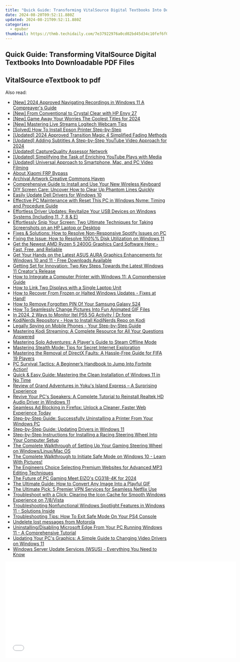 ```yaml
---
title: "Quick Guide: Transforming VitalSource Digital Textbooks Into Downloadable PDF Files"
date: 2024-08-20T09:52:11.880Z
updated: 2024-08-21T09:52:11.880Z
categories:
  - epubor
thumbnail: https://thmb.techidaily.com/7e37922976a0cd02bd45d34c10fef6f069d63ae07942af07cd489ff374cb4abd.png
---
```


## Quick Guide: Transforming VitalSource Digital Textbooks Into Downloadable PDF Files

## VitalSource eTextbook to pdf



<ins class="adsbygoogle"
     style="display:block"
     data-ad-format="autorelaxed"
     data-ad-client="ca-pub-7571918770474297"
     data-ad-slot="1223367746"></ins>



<ins class="adsbygoogle"
     style="display:block"
     data-ad-client="ca-pub-7571918770474297"
     data-ad-slot="8358498916"
     data-ad-format="auto"
     data-full-width-responsive="true"></ins>

<span class="atpl-alsoreadstyle">Also read:</span>
<div><ul>
<li><a href="https://digital-screen-recording.techidaily.com/new-2024-approved-navigating-recordings-in-windows-11-a-compreayers-guide/"><u>[New] 2024 Approved  Navigating Recordings in Windows 11  A Compreayer's Guide</u></a></li>
<li><a href="https://some-techniques.techidaily.com/new-from-conventional-to-crystal-clear-with-hp-envy-27/"><u>[New] From Conventional to Crystal Clear with HP Envy 27</u></a></li>
<li><a href="https://visual-screen-recording.techidaily.com/new-game-away-your-worries-the-coolest-titles-for-2024/"><u>[New] Game Away Your Worries  The Coolest Titles for 2024</u></a></li>
<li><a href="https://screen-recording.techidaily.com/new-mastering-live-streams-logitech-webcam-tips/"><u>[New] Mastering Live Streams  Logitech Webcam Tips</u></a></li>
<li><a href="https://techno-recovery.techidaily.com/solved-how-to-install-epson-printer-step-by-step/"><u>[Solved] How To Install Epson Printer Step-by-Step</u></a></li>
<li><a href="https://screen-video-capture.techidaily.com/updated-2024-approved-transition-magic-4-simplified-fading-methods/"><u>[Updated] 2024 Approved  Transition Magic  4 Simplified Fading Methods</u></a></li>
<li><a href="https://facebook-video-share.techidaily.com/updated-adding-subtitles-a-step-by-step-youtube-video-approach-for-2024/"><u>[Updated] Adding Subtitles  A Step-by-Step YouTube Video Approach for 2024</u></a></li>
<li><a href="https://visual-screen-recording.techidaily.com/updated-capturequality-assessor-network/"><u>[Updated] CaptureQuality Assessor Network</u></a></li>
<li><a href="https://extra-skills.techidaily.com/updated-simplifying-the-task-of-enriching-youtube-plays-with-media/"><u>[Updated] Simplifying the Task of Enriching YouTube Plays with Media</u></a></li>
<li><a href="https://video-screen-grab.techidaily.com/updated-universal-approach-to-smartphone-mac-and-pc-video-filming/"><u>[Updated] Universal Approach to Smartphone, Mac, and PC Video Filming</u></a></li>
<li><a href="https://bypass-frp.techidaily.com/about-xiaomi-frp-bypass-by-drfone-android/"><u>About Xiaomi FRP Bypass</u></a></li>
<li><a href="https://extra-resources.techidaily.com/archival-artwork-creative-commons-haven/"><u>Archival Artwork  Creative Commons Haven</u></a></li>
<li><a href="https://techno-recovery.techidaily.com/comprehensive-guide-to-install-and-use-your-new-wireless-keyboard/"><u>Comprehensive Guide to Install and Use Your New Wireless Keyboard</u></a></li>
<li><a href="https://techno-recovery.techidaily.com/diy-screen-care-uncover-how-to-clear-up-phantom-lines-quickly/"><u>DIY Screen Care: Uncover How to Clear Up Phantom Lines Quickly</u></a></li>
<li><a href="https://techno-recovery.techidaily.com/easily-update-dell-drivers-for-windows-10/"><u>Easily Update Dell Drivers for Windows 10</u></a></li>
<li><a href="https://techno-recovery.techidaily.com/effective-pc-maintenance-with-reset-this-pc-in-windows-nvme-timing-and-procedure-guide/"><u>Effective PC Maintenance with Reset This PC in Windows Nvme: Timing and Procedure Guide</u></a></li>
<li><a href="https://techno-recovery.techidaily.com/effortless-driver-updates-revitalize-your-usb-devices-on-windows-systems-including-11-7-8-and-e/"><u>Effortless Driver Updates: Revitalize Your USB Devices on Windows Systems (Including 11, 7, 8 & E)</u></a></li>
<li><a href="https://techno-recovery.techidaily.com/effortlessly-snip-your-screen-two-ultimate-techniques-for-taking-screenshots-on-an-hp-laptop-or-desktop/"><u>Effortlessly Snip Your Screen: Two Ultimate Techniques for Taking Screenshots on an HP Laptop or Desktop</u></a></li>
<li><a href="https://techno-recovery.techidaily.com/fixes-and-solutions-how-to-resolve-non-responsive-spotify-issues-on-pc/"><u>Fixes & Solutions: How to Resolve Non-Responsive Spotify Issues on PC</u></a></li>
<li><a href="https://techno-recovery.techidaily.com/fixing-the-issue-how-to-resolve-100-disk-utilization-on-windows-11/"><u>Fixing the Issue: How to Resolve 100%% Disk Utilization on Windows 11</u></a></li>
<li><a href="https://hardware-help.techidaily.com/get-the-newest-amd-ryzen-5-2400g-graphics-card-software-here-fast-free-and-reliable/"><u>Get the Newest AMD Ryzen 5 2400G Graphics Card Software Here - Fast, Free, and Reliable</u></a></li>
<li><a href="https://techno-recovery.techidaily.com/get-your-hands-on-the-latest-asus-aura-graphics-enhancements-for-windows-10-and-11-free-downloads-available/"><u>Get Your Hands on the Latest ASUS AURA Graphics Enhancements for Windows 10 and 11 - Free Downloads Available</u></a></li>
<li><a href="https://techno-recovery.techidaily.com/getting-set-for-innovation-two-key-steps-towards-the-latest-windows-11-creators-release/"><u>Getting Set for Innovation: Two Key Steps Towards the Latest Windows 11 Creator's Release</u></a></li>
<li><a href="https://techno-recovery.techidaily.com/how-to-integrate-a-computer-printer-with-windows-11-a-comprehensive-guide/"><u>How to Integrate a Computer Printer with Windows 11: A Comprehensive Guide</u></a></li>
<li><a href="https://techno-recovery.techidaily.com/how-to-link-two-displays-with-a-single-laptop-unit/"><u>How to Link Two Displays with a Single Laptop Unit</u></a></li>
<li><a href="https://techno-recovery.techidaily.com/1723807962479-how-to-recover-from-frozen-or-halted-windows-updates-fixes-at-hand/"><u>How to Recover From Frozen or Halted Windows Updates - Fixes at Hand!</u></a></li>
<li><a href="https://android-unlock.techidaily.com/how-to-remove-forgotten-pin-of-your-samsung-galaxy-s24-by-drfone-android/"><u>How to Remove Forgotten PIN Of Your Samsung Galaxy S24</u></a></li>
<li><a href="https://techno-recovery.techidaily.com/how-to-seamlessly-change-pictures-into-fun-animated-gif-files/"><u>How To Seamlessly Change Pictures Into Fun Animated GIF Files</u></a></li>
<li><a href="https://android-location-track.techidaily.com/in-2024-2-ways-to-monitor-itel-p55-5g-activity-drfone-by-drfone-virtual-android/"><u>In 2024, 2 Ways to Monitor Itel P55 5G Activity | Dr.fone</u></a></li>
<li><a href="https://techno-recovery.techidaily.com/1723808125928-kodinerds-repository-how-to-install-kodinerds-repo-on-kodi/"><u>KodiNerds Repository - How to Install KodiNerds Repo on Kodi</u></a></li>
<li><a href="https://techno-recovery.techidaily.com/legally-spying-on-mobile-phones-your-step-by-step-guide/"><u>Legally Spying on Mobile Phones - Your Step-by-Step Guide</u></a></li>
<li><a href="https://techno-recovery.techidaily.com/mastering-kodi-streaming-a-complete-resource-for-all-your-questions-answered/"><u>Mastering Kodi Streaming: A Complete Resource for All Your Questions Answered</u></a></li>
<li><a href="https://techno-recovery.techidaily.com/mastering-solo-adventures-a-players-guide-to-steam-offline-mode/"><u>Mastering Solo Adventures: A Player's Guide to Steam Offline Mode</u></a></li>
<li><a href="https://techno-recovery.techidaily.com/mastering-stealth-mode-tips-for-secret-internet-exploration/"><u>Mastering Stealth Mode: Tips for Secret Internet Exploration</u></a></li>
<li><a href="https://win-blog.techidaily.com/mastering-the-removal-of-directx-faults-a-hassle-free-guide-for-fifa-19-players/"><u>Mastering the Removal of DirectX Faults: A Hassle-Free Guide for FIFA 19 Players</u></a></li>
<li><a href="https://techno-recovery.techidaily.com/pc-survival-tactics-a-beginners-handbook-to-jump-into-fortnite-action/"><u>PC Survival Tactics: A Beginner’s Handbook to Jump Into Fortnite Action!</u></a></li>
<li><a href="https://techno-recovery.techidaily.com/quick-and-easy-guide-mastering-the-clean-installation-of-windows-11-in-no-time/"><u>Quick & Easy Guide: Mastering the Clean Installation of Windows 11 in No Time</u></a></li>
<li><a href="https://buynow-help.techidaily.com/review-of-grand-adventures-in-yokus-island-express-a-surprising-experience/"><u>Review of Grand Adventures in Yoku's Island Express – A Surprising Experience</u></a></li>
<li><a href="https://techno-recovery.techidaily.com/revive-your-pcs-speakers-a-complete-tutorial-to-reinstall-realtek-hd-audio-driver-in-windows-11/"><u>Revive Your PC's Speakers: A Complete Tutorial to Reinstall Realtek HD Audio Driver in Windows 11</u></a></li>
<li><a href="https://techno-recovery.techidaily.com/seamless-ad-blocking-in-firefox-unlock-a-cleaner-faster-web-experience-today/"><u>Seamless Ad Blocking in Firefox: Unlock a Cleaner, Faster Web Experience Today</u></a></li>
<li><a href="https://techno-recovery.techidaily.com/step-by-step-guide-successfully-uninstalling-a-printer-from-your-windows-pc/"><u>Step-by-Step Guide: Successfully Uninstalling a Printer From Your Windows PC</u></a></li>
<li><a href="https://techno-recovery.techidaily.com/step-by-step-guide-updating-drivers-in-windows-11/"><u>Step-by-Step Guide: Updating Drivers in Windows 11</u></a></li>
<li><a href="https://techno-recovery.techidaily.com/step-by-step-instructions-for-installing-a-racing-steering-wheel-into-your-computer-setup/"><u>Step-by-Step Instructions for Installing a Racing Steering Wheel Into Your Computer Setup</u></a></li>
<li><a href="https://techno-recovery.techidaily.com/the-complete-walkthrough-of-setting-up-your-gaming-steering-wheel-on-windowslinuxmac-os/"><u>The Complete Walkthrough of Setting Up Your Gaming Steering Wheel on Windows/Linux/Mac OS</u></a></li>
<li><a href="https://techno-recovery.techidaily.com/1723807962856-the-complete-walkthrough-to-initiate-safe-mode-on-windows-10-learn-with-pictures/"><u>The Complete Walkthrough to Initiate Safe Mode on Windows 10 - Learn With Pictures!</u></a></li>
<li><a href="https://voice-adjusting.techidaily.com/the-engineers-choice-selecting-premium-websites-for-advanced-mp3-editing-techniques/"><u>The Engineers Choice Selecting Premium Websites for Advanced MP3 Editing Techniques</u></a></li>
<li><a href="https://some-skills.techidaily.com/the-future-of-pc-gaming-meet-eizos-cg318-4k-for-2024/"><u>The Future of PC Gaming  Meet EIZO's CG318-4K for 2024</u></a></li>
<li><a href="https://techno-recovery.techidaily.com/the-ultimate-guide-how-to-convert-any-image-into-a-playful-gif/"><u>The Ultimate Guide: How to Convert Any Image Into a Playful GIF</u></a></li>
<li><a href="https://techno-recovery.techidaily.com/the-ultimate-pick-5-premier-vpn-services-for-seamless-netflix-use/"><u>The Ultimate Pick: 5 Premier VPN Services for Seamless Netflix Use</u></a></li>
<li><a href="https://techno-recovery.techidaily.com/troubleshoot-with-a-click-clearing-the-icon-cache-for-smooth-windows-experience-on-78vista/"><u>Troubleshoot with a Click: Clearing the Icon Cache for Smooth Windows Experience on 7/8/Vista</u></a></li>
<li><a href="https://techno-recovery.techidaily.com/troubleshooting-nonfunctional-windows-spotlight-features-in-windows-11-solutions-inside/"><u>Troubleshooting Nonfunctional Windows Spotlight Features in Windows 11 - Solutions Inside</u></a></li>
<li><a href="https://techno-recovery.techidaily.com/troubleshooting-tips-how-to-exit-safe-mode-on-your-ps4-console/"><u>Troubleshooting Tips: How To Exit Safe Mode On Your PS4 Console</u></a></li>
<li><a href="https://techidaily.com/undelete-lost-messages-from-motorola-by-fonelab-android-recover-messages/"><u>Undelete lost messages from Motorola</u></a></li>
<li><a href="https://techno-recovery.techidaily.com/uninstallingdisabling-microsoft-edge-from-your-pc-running-windows-11-a-comprehensive-tutorial/"><u>Uninstalling/Disabling Microsoft Edge From Your PC Running Windows 11 - A Comprehensive Tutorial</u></a></li>
<li><a href="https://techno-recovery.techidaily.com/updating-your-pcs-graphics-a-simple-guide-to-changing-video-drivers-on-windows-11/"><u>Updating Your PC's Graphics: A Simple Guide to Changing Video Drivers on Windows 11</u></a></li>
<li><a href="https://techno-recovery.techidaily.com/windows-server-update-services-wsus-everything-you-need-to-know/"><u>Windows Server Update Services (WSUS) - Everything You Need to Know</u></a></li>
</ul></div>

<!-- affiliate ads begin -->
<iframe id="iframe_672" src="//a.impactradius-go.com/gen-ad-code/5597632/1959812/17834/" width="720" height="300" scrolling="no" frameborder="0" marginheight="0" marginwidth="0"></iframe>
<!-- affiliate ads end -->